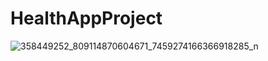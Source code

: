 # HealthAppProject

![358449252_809114870604671_7459274166366918285_n](https://github.com/MahirAbrar3425/HealthAppProject/assets/113090760/3a5485ee-99fd-48e4-9330-1f7b4cd2c496)
